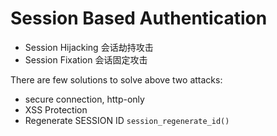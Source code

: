 # Session Based Authentication

- Session Hijacking 会话劫持攻击
- Session Fixation 会话固定攻击

There are few solutions to solve above two attacks:

- secure connection, http-only
- XSS Protection
- Regenerate SESSION ID `session_regenerate_id()`
